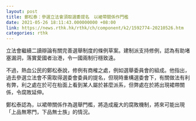 ```yaml
---
layout: post
title: 鄭松泰：參選立法會須取選委提名　以裙帶關係作門檻
date: 2021-05-26 18:11:43.000000000 +08:00
link: https://news.rthk.hk/rthk/ch/component/k2/1592774-20210526.htm
categories: rthk
---
```


立法會繼續二讀辯論有關完善選舉制度的條例草案。建制派支持修例，認為有助堵塞漏洞，落實愛國者治港，令一國兩制行穩致遠。

不過，熱血公民的鄭松泰說，修例有商榷之處，例如選舉委員會的組成。他指出，過去參選立法會不需取得選委會委員的提名，但現時重構選委會下，有關做法有利有弊，利之處在於可在枱面上看到某人屬於甚麼派系，但弊處在於將出現裙帶關係，令腐敗延伸。

鄭松泰認為，以裙帶關係作為選舉門檻，將造成龐大的腐敗機制，將來可能出現「上品無寒門，下品無士族」的情況。
